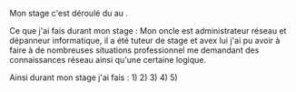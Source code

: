 Mon stage c'est déroulé du au . 

Ce que j'ai fais durant mon stage : 
Mon oncle est administrateur réseau et dépanneur informatique, il a été tuteur de stage et avex lui j'ai pu avoir à faire à de nombreuses situations professionnel me demandant des connaissances réseau ainsi qu'une certaine logique.

Ainsi durant mon stage j'ai fais : 
1) 
2) 
3) 
4)
5) 

